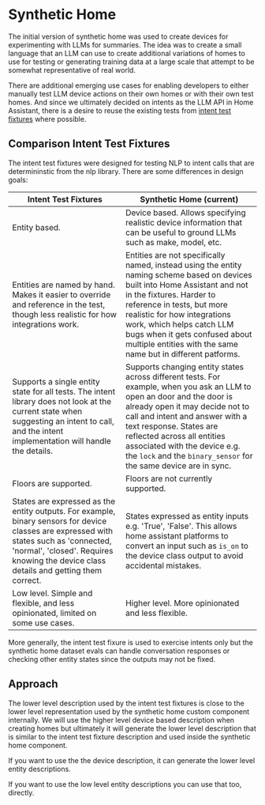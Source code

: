 # Synthetic Home

The initial version of synthetic home was used to create devices for experimenting
with LLMs for summaries. The idea was to create a small language that an LLM can
use to create additional variations of homes to use for testing or generating
training data at a large scale that attempt to be somewhat representative of
real world.

There are additional emerging use cases for enabling developers to either manually
test LLM device actions on their own homes or with their own test homes. And
since we ultimately decided on intents as the LLM API in Home Assistant, there
is a desire to reuse the existing tests from [intent test fixtures](https://github.com/home-assistant/intents/blob/main/tests/) where possible.

## Comparison Intent Test Fixtures

The intent test fixtures were designed for testing NLP to intent calls that are
determininstic from the nlp library. There are some differences in design goals:

| Intent Test Fixtures | Synthetic Home (current) |
| ------------ | ------------------------- |
| Entity based.  | Device based. Allows specifying realistic device information that can be useful to ground LLMs such as make, model, etc. |
| Entities are named by hand. Makes it easier to override and reference in the test, though less realistic for how integrations work. | Entities are not specifically named, instead using the entity naming scheme based on devices built into Home Assistant and not in the fixtures. Harder to reference in tests, but more realistic for how integrations work, which helps catch LLM bugs when it gets confused about multiple entities with the same name but in different patforms. |
| Supports a single entity state for all tests. The intent library does not look at the current state when suggesting an intent to call, and the intent implementation will handle the details. | Supports changing entity states across different tests. For example, when you ask an LLM to open an door and the door is already open it may decide not to call and intent and answer with a text response. States are reflected across all entities associated with the device e.g. the `lock` and the `binary_sensor` for the same device are in sync. |
| Floors are supported. | Floors are not currently supported. |
| States are expressed as the entity outputs. For example, binary sensors for device classes are expressed with  states such as 'connected, 'normal', 'closed'.  Requires knowing the device class details and getting them correct. | States expressed as entity inputs e.g. 'True', 'False'. This allows home assistant platforms to convert an input such as `is_on` to the device class output to avoid accidental mistakes. |
| Low level. Simple and flexible, and less opinionated, limited on some use cases. | Higher level. More opinionated and less flexible. |

More generally, the intent test fixure is used to exercise intents only but the synthetic
home dataset evals can handle conversation responses or checking other entity states since
the outputs may not be fixed.

## Approach

The lower level description used by the intent test fixtures is close to the lower level
representation used by the synthetic home custom component internally. We will use the higher
level device based description when creating homes but ultimately it will generate the
lower level description that is similar to the intent test fixture description and
used inside the synthetic home component.

If you want to use the the device description, it can generate the lower level entity descriptions.

If you want to use the low level entity descriptions you can use that too, directly.
